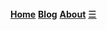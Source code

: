 <div id="myNavbar" class="navbar">
  <a href="/" class="homeoption"><strong>Home</strong></a>
  <a href="/blog" class="otheroptions"><strong>Blog</strong></a>
  <a href="/about" class="otheroptions"><strong>About</strong></a>
  <a href="javascript:void(0);" style="font-size:15px;" class="icon" onclick="interactNav()">&#9776;</a>
</div>
<script>
var visible = false;
function evalNav() {	// this functions is when display in vertical mode.
  var x = document.getElementById("myNavbar");	
  if (x.className === "navbar") {	
    x.className += " responsive";	
    console.log("set navbar responsive");	
  } else {	
    x.className = "navbar";	
    console.log("set navbar");	
  }
</script>

